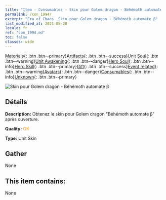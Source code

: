 ```yaml
---
title: "Item - Consumables - Skin pour Golem dragon - Béhémoth automate β"
permalink: /con_1994/
excerpt: "Era of Chaos  Skin pour Golem dragon - Béhémoth automate β"
last_modified_at: 2021-05-28
locale: fr
ref: "con_1994.md"
toc: false
classes: wide
---
```

 [Materials](/ItemsFR/){: .btn .btn--primary}[Artifacts](/ItemsFR/Artifacts/){: .btn .btn--success}[Unit Soul](/ItemsFR/UnitSoul/){: .btn .btn--warning}[Unit Awakening](/ItemsFR/UnitAwakening/){: .btn .btn--danger}[Hero Soul](/ItemsFR/HeroSoul/){: .btn .btn--info}[Hero Skill](/ItemsFR/HeroSkill/){: .btn .btn--primary}[Gift](/ItemsFR/Gift/){: .btn .btn--success}[Event related](/ItemsFR/Events/){: .btn .btn--warning}[Avatars](/ItemsFR/Avatars/){: .btn .btn--danger}[Consumables](/ItemsFR/Consumables/){: .btn .btn--info}[Unknown](/ItemsFR/Unknown/){: .btn .btn--primary}

 ![Skin pour Golem dragon - Béhémoth automate β](/images/u/ti_kuileilongpifu2.jpg)

## Détails
 **Description:** Obtenez le skin pour Golem dragon \"Béhémoth automate β\" après ouverture.

 **Quality:** <span style="color: #FF8C00">OK</span>

 **Type:** Unit Skin

## Gather

  None

## This item contains:

  None

